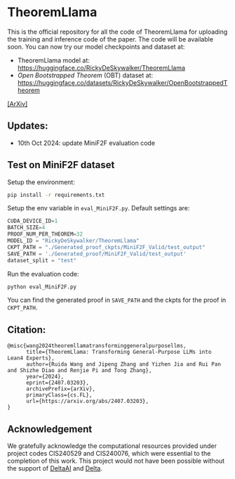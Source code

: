 # TheoremLlama

This is the official repository for all the code of TheoremLlama for uploading the training and inference code of the paper. The code will be available soon. You can now try our model checkpoints and dataset at:
 - TheoremLlama model at: https://huggingface.co/RickyDeSkywalker/TheoremLlama
 - *Open Bootstrapped Theorem* (OBT) dataset at: https://huggingface.co/datasets/RickyDeSkywalker/OpenBootstrappedTheorem

[\[ArXiv\]](https://arxiv.org/abs/2407.03203)

## Updates:
- 10th Oct 2024: update MiniF2F evaluation code


## Test on MiniF2F dataset
Setup the environment:
```bash
pip install -r requirements.txt
```

Setup the env variable in `eval_MiniF2F.py`. Default settings are:
```python
CUDA_DEVICE_ID=1
BATCH_SIZE=4
PROOF_NUM_PER_THEOREM=32
MODEL_ID = "RickyDeSkywalker/TheoremLlama"
CKPT_PATH = "./Generated_proof_ckpts/MiniF2F_Valid/test_output"
SAVE_PATH = './Generated_proof/MiniF2F_Valid/test_output'
dataset_split = "test"
```

Run the evaluation code:
```bash
python eval_MiniF2F.py
```

You can find the generated proof in `SAVE_PATH` and the ckpts for the proof in `CKPT_PATH`.



## Citation:
```
@misc{wang2024theoremllamatransforminggeneralpurposellms,
      title={TheoremLlama: Transforming General-Purpose LLMs into Lean4 Experts}, 
      author={Ruida Wang and Jipeng Zhang and Yizhen Jia and Rui Pan and Shizhe Diao and Renjie Pi and Tong Zhang},
      year={2024},
      eprint={2407.03203},
      archivePrefix={arXiv},
      primaryClass={cs.FL},
      url={https://arxiv.org/abs/2407.03203}, 
}
```

## Acknowledgement
We gratefully acknowledge the computational resources provided under project codes CIS240529 and CIS240076, which were essential to the completion of this work.
This project would not have been possible without the support of [DeltaAI](https://delta.ncsa.illinois.edu/delta-delta-ai/) and [Delta](https://delta.ncsa.illinois.edu/).
